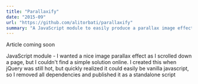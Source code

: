 ```yaml
---
title: "Parallaxify"
date: "2015-09"
url: "https://github.com/alitorbati/parallaxify"
summary: "A JavaScript module to easily produce a parallax image effect."
---
```


Article coming soon

JavaScript module - I wanted a nice image parallax effect as I scrolled down a page, but I couldn't find a simple solution online. I created this when jQuery was still hot, but quickly realized it could easily be vanilla javascript, so I removed all dependencies and published it as a standalone script
